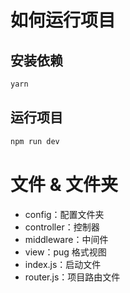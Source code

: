 # 如何运行项目
## 安装依赖
```sh
yarn
````

## 运行项目
```sh
npm run dev
```

# 文件 & 文件夹
- config：配置文件夹
- controller：控制器
- middleware：中间件
- view：pug 格式视图
- index.js：启动文件
- router.js：项目路由文件